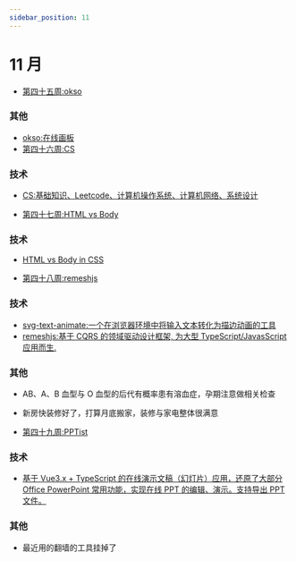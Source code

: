 ```yaml
---
sidebar_position: 11
---
```


# 11 月

- [第四十五周:okso](./weekly/第四十五周.md)

### 其他

- [okso:在线画板](https://okso.app/)
- [第四十六周:CS](./weekly/第四十六周.md)

### 技术

- [CS:基础知识、Leetcode、计算机操作系统、计算机网络、系统设计](https://github.com/CyC2018/CS-Notes)

- [第四十七周:HTML vs Body](./weekly/第四十七周.md)

### 技术

- [HTML vs Body in CSS](https://css-tricks.com/html-vs-body-in-css/)

- [第四十八周:remeshjs](./weekly/第四十八周.md)

### 技术

- [svg-text-animate:一个在浏览器环境中将输入文本转化为描边动画的工具](https://github.com/oubenruing/svg-text-animate)
- [remeshjs:基于 CQRS 的领域驱动设计框架, 为大型 TypeScript/JavasScript 应用而生.](https://github.com/remesh-js/remesh)

### 其他

- AB、A、B 血型与 O 血型的后代有概率患有溶血症，孕期注意做相关检查
- 新房快装修好了，打算月底搬家，装修与家电整体很满意

- [第四十九周:PPTist](./weekly/第四十九周.md)

### 技术

- [基于 Vue3.x + TypeScript 的在线演示文稿（幻灯片）应用，还原了大部分 Office PowerPoint 常用功能，实现在线 PPT 的编辑、演示。支持导出 PPT 文件。](https://github.com/pipipi-pikachu/PPTist)

### 其他

- 最近用的翻墙的工具挂掉了
